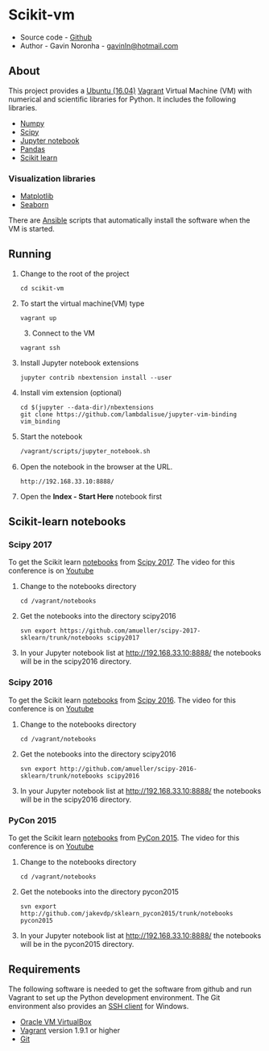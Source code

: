 # Scikit-vm

* Source code - [Github][10]
* Author - Gavin Noronha - <gavinln@hotmail.com>

[10]: https://github.com/gavinln/scikit-vm.git

## About

This project provides a [Ubuntu (16.04)][20] [Vagrant][30] Virtual Machine
(VM) with numerical and scientific libraries for Python. It includes the
following libraries.

[20]: http://releases.ubuntu.com/16.04/
[30]: http://www.vagrantup.com/

* [Numpy][40]
* [Scipy][50]
* [Jupyter notebook][60]
* [Pandas][70]
* [Scikit learn][80]

[40]: http://www.numpy.org/
[50]: http://www.scipy.org/
[60]: http://jupyter.org/
[70]: http://pandas.pydata.org/
[80]: http://scikit-learn.org/stable/

### Visualization libraries

* [Matplotlib][100]
* [Seaborn][110]

[100]: http://matplotlib.org/
[110]: http://stanford.edu/~mwaskom/software/seaborn/

There are [Ansible][120] scripts that automatically install the software when
the VM is started.

[120]: https://www.ansible.com/

## Running

1. Change to the root of the project

    ```
    cd scikit-vm
    ```

2. To start the virtual machine(VM) type

    ```
    vagrant up
    ```

    3. Connect to the VM

    ```
    vagrant ssh
    ```

4. Install Jupyter notebook extensions

    ```
    jupyter contrib nbextension install --user
    ```

5. Install vim extension (optional)

    ```
    cd $(jupyter --data-dir)/nbextensions
    git clone https://github.com/lambdalisue/jupyter-vim-binding vim_binding
    ```

6. Start the notebook

    ```bash
    /vagrant/scripts/jupyter_notebook.sh
    ```

7. Open the notebook in the browser at the URL.

    ```
    http://192.168.33.10:8888/
    ```

6. Open the **Index - Start Here** notebook  first

## Scikit-learn notebooks

### Scipy 2017

To get the Scikit learn [notebooks][130] from [Scipy 2017][140]. The video for
this conference is on [Youtube][150]

[130]: https://github.com/amueller/scipy-2017-sklearn
[140]: https://scipy2017.scipy.org/ehome/index.php?eventid=220975&
[150]: https://www.youtube.com/watch?v=2kT6QOVSgSg

1. Change to the notebooks directory

    ```
    cd /vagrant/notebooks
    ```

2. Get the notebooks into the directory scipy2016

    ```
    svn export https://github.com/amueller/scipy-2017-sklearn/trunk/notebooks scipy2017
    ```

3. In your Jupyter notebook list at http://192.168.33.10:8888/ the notebooks
will be in the scipy2016 directory.

### Scipy 2016

To get the Scikit learn [notebooks][160] from [Scipy 2016][170]. The video for
this conference is on [Youtube][180]

[160]: https://github.com/amueller/scipy-2016-sklearn
[170]: http://scipy2016.scipy.org/ehome/index.php?eventid=146062&tabid=332930
[180]: https://www.youtube.com/watch?list=PLYx7XA2nY5Gf37zYZMw6OqGFRPjB1jCy6&v=OB1reY6IX-o

1. Change to the notebooks directory

    ```
    cd /vagrant/notebooks
    ```

2. Get the notebooks into the directory scipy2016

    ```
    svn export http://github.com/amueller/scipy-2016-sklearn/trunk/notebooks scipy2016
    ```

3. In your Jupyter notebook list at http://192.168.33.10:8888/ the notebooks
will be in the scipy2016 directory.


### PyCon 2015

To get the Scikit learn [notebooks][190] from [PyCon 2015][200]. The video for
this conference is on [Youtube][210]


[190]: https://github.com/jakevdp/sklearn_pycon2015
[200]: https://us.pycon.org/2015/
[210]: https://www.youtube.com/watch?v=L7R4HUQ-eQ0

1. Change to the notebooks directory

    ```
    cd /vagrant/notebooks
    ```

2. Get the notebooks into the directory pycon2015

    ```
    svn export http://github.com/jakevdp/sklearn_pycon2015/trunk/notebooks pycon2015
    ```

3. In your Jupyter notebook list at http://192.168.33.10:8888/ the notebooks will
   be in the pycon2015 directory.

## Requirements

The following software is needed to get the software from github and run
Vagrant to set up the Python development environment. The Git environment
also provides an [SSH  client][300] for Windows.

* [Oracle VM VirtualBox][310]
* [Vagrant][320] version 1.9.1 or higher
* [Git][330]

[300]: http://en.wikipedia.org/wiki/Secure_Shell
[310]: https://www.virtualbox.org/
[320]: http://vagrantup.com/
[330]: http://git-scm.com/
